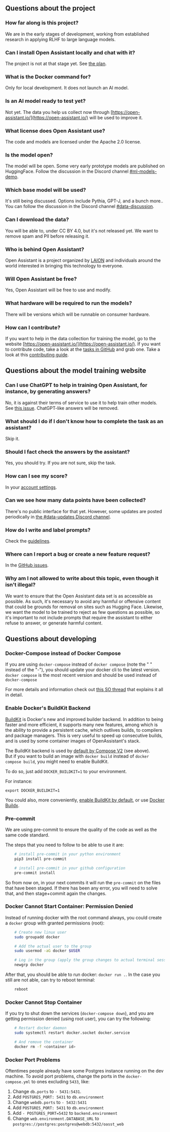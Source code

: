 ## Questions about the project

### How far along is this project?

We are in the early stages of development, working from established research in
applying RLHF to large language models.

### Can I install Open Assistant locally and chat with it?

The project is not at that stage yet. See
[the plan](https://github.com/LAION-AI/Open-Assistant#the-plan).

### What is the Docker command for?

Only for local development. It does not launch an AI model.

### Is an AI model ready to test yet?

Not yet. The data you help us collect now through
[https://open-assistant.io/](https://open-assistant.io/) will be used to improve
it.

### What license does Open Assistant use?

The code and models are licensed under the Apache 2.0 license.

### Is the model open?

The model will be open. Some very early prototype models are published on
HuggingFace. Follow the discussion in the Discord channel
[#ml-models-demo](https://discord.com/channels/1055935572465700980/1067096888530178048).

### Which base model will be used?

It's still being discussed. Options include Pythia, GPT-J, and a bunch more..
You can follow the discussion in the Discord channel
[#data-discussion](https://discord.com/channels/1055935572465700980/1058348535612985394).

### Can I download the data?

You will be able to, under CC BY 4.0, but it's not released yet. We want to
remove spam and PII before releasing it.

### Who is behind Open Assistant?

Open Assistant is a project organized by [LAION](https://laion.ai/) and
individuals around the world interested in bringing this technology to everyone.

### Will Open Assistant be free?

Yes, Open Assistant will be free to use and modify.

### What hardware will be required to run the models?

There will be versions which will be runnable on consumer hardware.

### How can I contribute?

If you want to help in the data collection for training the model, go to the
website [https://open-assistant.io/](https://open-assistant.io/). If you want to
contribute code, take a look at the
[tasks in GitHub](https://github.com/orgs/LAION-AI/projects/3) and grab one.
Take a look at this
[contributing guide](https://github.com/LAION-AI/Open-Assistant/blob/main/CONTRIBUTING.md).

## Questions about the model training website

### Can I use ChatGPT to help in training Open Assistant, for instance, by generating answers?

No, it is against their terms of service to use it to help train other models.
See
[this issue](https://github.com/LAION-AI/Open-Assistant/issues/471#issuecomment-1374392299).
ChatGPT-like answers will be removed.

### What should I do if I don't know how to complete the task as an assistant?

Skip it.

### Should I fact check the answers by the assistant?

Yes, you should try. If you are not sure, skip the task.

### How can I see my score?

In your [account settings](https://open-assistant.io/account).

### Can we see how many data points have been collected?

There's no public interface for that yet. However, some updates are posted
periodically in
[the #data-updates Discord channel](https://discord.com/channels/1055935572465700980/1073706683068596394).

### How do I write and label prompts?

Check the
[guidelines](https://projects.laion.ai/Open-Assistant/docs/guides/guidelines).

### Where can I report a bug or create a new feature request?

In the [GitHub issues](https://github.com/LAION-AI/Open-Assistant/issues).

### Why am I not allowed to write about this topic, even though it isn't illegal?

We want to ensure that the Open Assistant data set is as accessible as possible. As such, it's necessary to avoid any harmful or offensive content that could be grounds for removal on sites such as Hugging Face.
Likewise, we want the model to be trained to reject as few questions as possible, so it's important to not include prompts that require the assistant to either refuse to answer, or generate harmful content.

## Questions about developing

### Docker-Compose instead of Docker Compose

If you are using `docker-compose` instead of `docker compose` (note the " "
instead of the "-"), you should update your docker cli to the latest version.
`docker compose` is the most recent version and should be used instead of
`docker-compose`

For more details and information check out
[this SO thread](https://stackoverflow.com/questions/66514436/difference-between-docker-compose-and-docker-compose)
that explains it all in detail.

### Enable Docker's BuildKit Backend

[BuildKit](https://docs.docker.com/build/buildkit/) is Docker's new and improved
builder backend. In addition to being faster and more efficient, it supports
many new features, among which is the ability to provide a persistent cache,
which outlives builds, to compilers and package managers. This is very useful to
speed up consecutive builds, and is used by some container images of
OpenAssistant's stack.

The BuildKit backend is used by
[default by Compose V2](https://www.docker.com/blog/announcing-compose-v2-general-availability/)
(see above). <br/> But if you want to build an image with `docker build` instead
of `docker compose build`, you might need to enable BuildKit.

To do so, just add `DOCKER_BUILDKIT=1` to your environment.

For instance:

```shell
export DOCKER_BUILDKIT=1
```

You could also, more conveniently,
[enable BuildKit by default](https://docs.docker.com/build/buildkit/#:~:text=To%20enable%20docker%20BuildKit%20by%20default),
or use
[Docker Buildx](https://docs.docker.com/build/#:~:text=The%20new%20client%20Docker%20Buildx).

### Pre-commit

We are using pre-commit to ensure the quality of the code as well as the same
code standard.

The steps that you need to follow to be able to use it are:

```bash
    # install pre-commit in your python environment
    pip3 install pre-commit

    # install pre-commit in your github configuration
    pre-commit install
```

So from now on, in your next commits it will run the `pre-commit` on the files
that have been staged. If there has been any error, you will need to solve that,
and then stage+commit again the changes.

### Docker Cannot Start Container: Permission Denied

Instead of running docker with the root command always, you could create a
`docker` group with granted permissions (root):

```bash
    # Create new linux user
    sudo groupadd docker

    # Add the actual user to the group
    sudo usermod -aG docker $USER

    # Log in the group (apply the group changes to actual terminal session)
    newgrp docker
```

After that, you should be able to run docker: `docker run .`. In the case you
still are not able, can try to reboot terminal:

```bash
    reboot
```

### Docker Cannot Stop Container

If you try to shut down the services (`docker-compose down`), and you are
getting permission denied (using root user), you can try the following:

```bash
    # Restart docker daemon
    sudo systemctl restart docker.socket docker.service

    # And remove the container
    docker rm -f <container id>
```

### Docker Port Problems

Oftentimes people already have some Postgres instance running on the dev
machine. To avoid port problems, change the ports in the `docker-compose.yml` to
ones excluding `5433`, like:

1. Change `db.ports` to `- 5431:5431`.
2. Add `POSTGRES_PORT: 5431` to `db.environment`
3. Change `webdb.ports` to `- 5432:5431`
4. Add `POSTGRES_PORT: 5431` to `db.environment`
5. Add `- POSTGRES_PORT=5432` to `backend.environment`
6. Change `web.environment.DATABASE_URL` to
   `postgres://postgres:postgres@webdb:5432/oasst_web`
